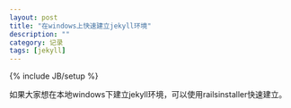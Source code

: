 ```yaml
---
layout: post
title: "在windows上快速建立jekyll环境"
description: ""
category: 记录
tags: [jekyll]
---
```

{% include JB/setup %}

如果大家想在本地windows下建立jekyll环境，可以使用railsinstaller快速建立。


